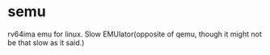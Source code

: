 # semu
rv64ima emu for linux. Slow EMUlator(opposite of qemu, though it might not be that slow as it said.)
